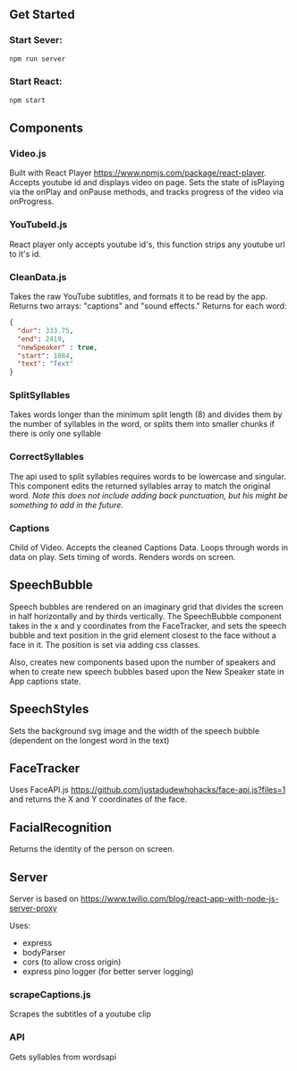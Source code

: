 ## Get Started

### Start Sever: 
```bash
npm run server
```

### Start React:
```bash
npm start
```

## Components
### Video.js
Built with React Player https://www.npmjs.com/package/react-player. Accepts youtube id and displays video on page. Sets the state of isPlaying via the onPlay and onPause methods, and tracks progress of the video via onProgress.

### YouTubeId.js
React player only accepts youtube id's, this function strips any youtube url to it's id.

### CleanData.js
Takes the raw YouTube subtitles, and formats it to be read by the app. Returns two arrays: "captions" and "sound effects." Returns for each word:

```json
{
  "dur": 333.75,
  "end": 2419,
  "newSpeaker" : true,
  "start": 1084,
  "text": "Text"
}

```
### SplitSyllables
Takes words longer than the minimum split length (8) and divides them by the number of syllables in the word, or splits them into smaller chunks if there is only one syllable

### CorrectSyllables
The api used to split syllables requires words to be lowercase and singular. This component edits the returned syllables array to match the original word. *Note this does not include adding back punctuation, but his might be something to add in the future.*

### Captions
Child of Video. Accepts the cleaned Captions Data. Loops through words in data on play. Sets timing of words. Renders words on screen.

## SpeechBubble
Speech bubbles are rendered on an imaginary grid that divides the screen in half horizontally and by thirds vertically. The SpeechBubble component takes in the x and y coordinates from the FaceTracker, and sets the speech bubble and text position in the grid element closest to the face without a face in it. The position is set via adding css classes.

Also, creates new components based upon the number of speakers and when to create new speech bubbles based upon the New Speaker state in App captions state.

## SpeechStyles
Sets the background svg image and the width of the speech bubble (dependent on the longest word in the text)

## FaceTracker
Uses FaceAPI.js https://github.com/justadudewhohacks/face-api.js?files=1 and returns the X and Y coordinates of the face.

## FacialRecognition
Returns the identity of the person on screen.

## Server
Server is based on https://www.twilio.com/blog/react-app-with-node-js-server-proxy

Uses: 
* express
* bodyParser
* cors (to allow cross origin)
* express pino logger (for better server logging)

### scrapeCaptions.js
Scrapes the subtitles of a youtube clip

### API
Gets syllables from wordsapi